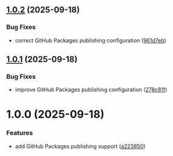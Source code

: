 ## [1.0.2](https://github.com/snapkit-studio/snapkit-nextjs/compare/v1.0.1...v1.0.2) (2025-09-18)


### Bug Fixes

* correct GitHub Packages publishing configuration ([961d7eb](https://github.com/snapkit-studio/snapkit-nextjs/commit/961d7ebde8ea2482698384c02509f158221c398d))

## [1.0.1](https://github.com/snapkit-studio/snapkit-nextjs/compare/v1.0.0...v1.0.1) (2025-09-18)


### Bug Fixes

* improve GitHub Packages publishing configuration ([278c81f](https://github.com/snapkit-studio/snapkit-nextjs/commit/278c81f7a52978b6e5ea8293ece479672989fd45))

# 1.0.0 (2025-09-18)


### Features

* add GitHub Packages publishing support ([a223850](https://github.com/snapkit-studio/snapkit-nextjs/commit/a2238501e9aa5baf277303b2983c88672d16dccc))
